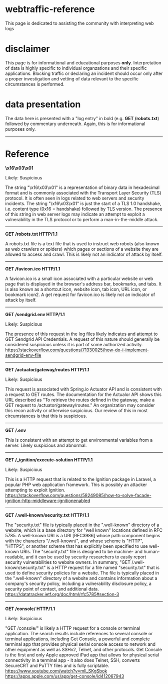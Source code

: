 # webtraffic-reference
This page is dedicated to assisting the community with interpreting web logs

# disclaimer

This page is for informational and educational purposes **only**. Interpretation of data is highly specific to individual organzations and their specific applications. Blocking traffic or declaring an incident should occur only after a proper investigation and vetting of data relevant to the specific circumstances is performed. 

# data presentation

The data here is presented with a "log entry" in bold (e.g. **GET /robots.txt**) followed by commentary underneath. Again, this is for informational purposes only. 
_________________

# Reference

**\x16\x03\x01**

Likely: Suspicious

The string "\x16\x03\x01" is a representation of binary data in hexadecimal format and is commonly associated with the Transport Layer Security (TLS) protocol. It is often seen in logs related to web servers and security incidents.
The string "\x16\x03\x01" is just the start of a TLS 1.0 handshake, i.e. content type (0x16 = handshake) followed by TLS version.
The presence of this string in web server logs may indicate an attempt to exploit a vulnerability in the TLS protocol or to perform a man-in-the-middle attack.
_________________
**GET /robots.txt HTTP/1.1**

A robots.txt file is a text file that is used to instruct web robots (also known as web crawlers or spiders) which pages or sections of a website they are allowed to access and crawl. This is likely not an indicator of attack by itself. 
_________________
**GET /favicon.ico HTTP/1.1**

A favicon.ico is a small icon associated with a particular website or web page that is displayed in the browser's address bar, bookmarks, and tabs. 
It is also known as a shortcut icon, website icon, tab icon, URL icon, or bookmark icon2. A get request for favicon.ico is likely not an indicator of attack by itself. 
_________________
**GET /sendgrid.env HTTP/1.1**

Likely: Suspicious

The presence of this request in the log files likely indicates and attempt to GET Sendgrid API Credentials. A request of this nature should generally be considered suspicious unless it is part of some authorized activity. 
https://stackoverflow.com/questions/71330025/how-do-i-implement-sendgrid-env-file
_________________
**GET /actuator/gateway/routes HTTP/1.1**

Likely: Suspicious

This request is associated with Spring.io Actuator API and is consistent with a request to GET routes. The documentation for the Actualor API shows this URL described as "To retrieve the routes defined in the gateway, make a GET request to /actuator/gateway/routes." An organization may consider this recon activity or otherwise suspicious. Our review of this in most circumstances is that this is suspicious. 
_________________
**GET /.env**

This is consistent with an attempt to get environmental variables from a server. Likely suspicious and abnormal. 
_________________
**GET /_ignition/execute-solution HTTP/1.1**

Likely: Suspicious

This is a HTTP request that is related to the Ignition package in Laravel, a popular PHP web application framework. This is possibly an attacker attempting to exploit Ignition. 
https://stackoverflow.com/questions/58249085/how-to-solve-facade-ignition-http-middleware-ignitionenabled
_________________
**GET /.well-known/security.txt HTTP/1.1**

The "security.txt" file is typically placed in the ".well-known" directory of a website, which is a base directory for "well known" locations defined in RFC 5785.  A well-known URI is a URI [RFC3986] whose path component begins with
the characters "/.well-known/", and whose scheme is "HTTP", "HTTPS", or another scheme that has explicitly been specified to use well-known URIs. The "security.txt" file is designed to be machine- and human-readable, and it can be used by security researchers to easily report security vulnerabilities to website owners. In summary, "GET /.well-known/security.txt" is a HTTP request for a file named "security.txt" that is used to define security policies for a website. The file is typically placed in the ".well-known" directory of a website and contains information about a company's security policy, including a vulnerability disclosure policy, a security point of contact, and additional data.
https://datatracker.ietf.org/doc/html/rfc5785#section-3
_________________
**GET /console/ HTTP/1.1**

Likely: Suspicious

"GET /console/" is likely a HTTP request for a console or terminal application. The search results include references to several console or terminal applications, including Get Console, a powerful and complete terminal app that provides physical serial console access to network and other equipment as well as SSHv2, Telnet, and other protocols. Get Console is the first and only Apple approved iPad app that allows for physical serial connectivity in a terminal app - it also does Telnet, SSH, converts SecureCRT and PuTTY files and is fully scriptable. 
https://www.youtube.com/watch?v=mll_SKgSbok
https://apps.apple.com/us/app/get-console/id412067943

